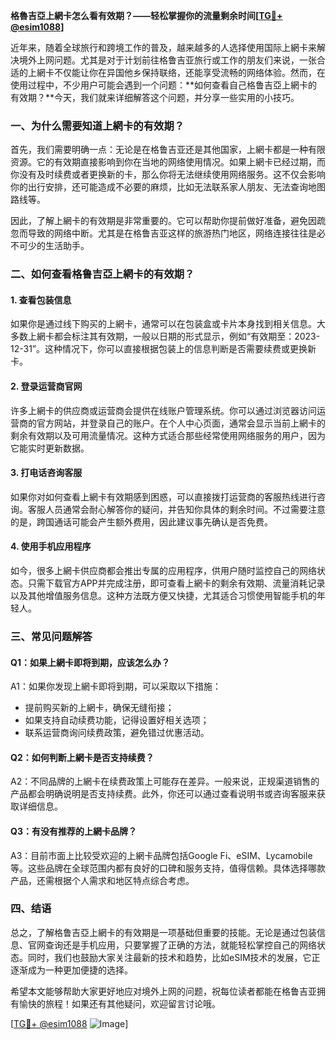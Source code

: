 **格魯吉亞上網卡怎么看有效期？——轻松掌握你的流量剩余时间[[TG💪+ @esim1088](https://t.me/s/esim1088)]**

近年来，随着全球旅行和跨境工作的普及，越来越多的人选择使用国际上網卡来解决境外上网问题。尤其是对于计划前往格鲁吉亚旅行或工作的朋友们来说，一张合适的上網卡不仅能让你在异国他乡保持联络，还能享受流畅的网络体验。然而，在使用过程中，不少用户可能会遇到一个问题：**如何查看自己格鲁吉亞上網卡的有效期？**今天，我们就来详细解答这个问题，并分享一些实用的小技巧。

### **一、为什么需要知道上網卡的有效期？**

首先，我们需要明确一点：无论是在格鲁吉亚还是其他国家，上網卡都是一种有限资源。它的有效期直接影响到你在当地的网络使用情况。如果上網卡已经过期，而你没有及时续费或者更换新的卡，那么你将无法继续使用网络服务。这不仅会影响你的出行安排，还可能造成不必要的麻烦，比如无法联系家人朋友、无法查询地图路线等。

因此，了解上網卡的有效期是非常重要的。它可以帮助你提前做好准备，避免因疏忽而导致的网络中断。尤其是在格鲁吉亚这样的旅游热门地区，网络连接往往是必不可少的生活助手。

### **二、如何查看格鲁吉亞上網卡的有效期？**

#### **1. 查看包装信息**
如果你是通过线下购买的上網卡，通常可以在包装盒或卡片本身找到相关信息。大多数上網卡都会标注其有效期，一般以日期的形式显示，例如“有效期至：2023-12-31”。这种情况下，你可以直接根据包装上的信息判断是否需要续费或更换新卡。

#### **2. 登录运营商官网**
许多上網卡的供应商或运营商会提供在线账户管理系统。你可以通过浏览器访问运营商的官方网站，并登录自己的账户。在个人中心页面，通常会显示当前上網卡的剩余有效期以及可用流量情况。这种方式适合那些经常使用网络服务的用户，因为它能实时更新数据。

#### **3. 打电话咨询客服**
如果你对如何查看上網卡有效期感到困惑，可以直接拨打运营商的客服热线进行咨询。客服人员通常会耐心解答你的疑问，并告知你具体的剩余时间。不过需要注意的是，跨国通话可能会产生额外费用，因此建议事先确认是否免费。

#### **4. 使用手机应用程序**
如今，很多上網卡供应商都会推出专属的应用程序，供用户随时监控自己的网络状态。只需下载官方APP并完成注册，即可查看上網卡的剩余有效期、流量消耗记录以及其他增值服务信息。这种方法既方便又快捷，尤其适合习惯使用智能手机的年轻人。

### **三、常见问题解答**

#### **Q1：如果上網卡即将到期，应该怎么办？**
A1：如果你发现上網卡即将到期，可以采取以下措施：
- 提前购买新的上網卡，确保无缝衔接；
- 如果支持自动续费功能，记得设置好相关选项；
- 联系运营商询问续费政策，避免错过优惠活动。

#### **Q2：如何判断上網卡是否支持续费？**
A2：不同品牌的上網卡在续费政策上可能存在差异。一般来说，正规渠道销售的产品都会明确说明是否支持续费。此外，你还可以通过查看说明书或咨询客服来获取详细信息。

#### **Q3：有没有推荐的上網卡品牌？**
A3：目前市面上比较受欢迎的上網卡品牌包括Google Fi、eSIM、Lycamobile等。这些品牌在全球范围内都有良好的口碑和服务支持，值得信赖。具体选择哪款产品，还需根据个人需求和地区特点综合考虑。

### **四、结语**

总之，了解格鲁吉亞上網卡的有效期是一项基础但重要的技能。无论是通过包装信息、官网查询还是手机应用，只要掌握了正确的方法，就能轻松掌控自己的网络状态。同时，我们也鼓励大家关注最新的技术和趋势，比如eSIM技术的发展，它正逐渐成为一种更加便捷的选择。

希望本文能够帮助大家更好地应对境外上网的问题，祝每位读者都能在格鲁吉亚拥有愉快的旅程！如果还有其他疑问，欢迎留言讨论哦。

[[TG💪+ @esim1088](https://t.me/s/esim1088) ![Image](https://i.postimg.cc/4NQfJmqS/Snipaste-2025-05-13-00-14-12.png)]